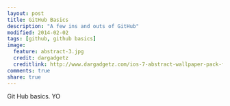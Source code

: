 ```yaml
---
layout: post
title: GitHub Basics
description: "A few ins and outs of GitHub"
modified: 2014-02-02
tags: [github, github basics]
image:
  feature: abstract-3.jpg
  credit: dargadgetz
  creditlink: http://www.dargadgetz.com/ios-7-abstract-wallpaper-pack-for-iphone-5-and-ipod-touch-retina/
comments: true
share: true
---
```



Git Hub basics. YO

